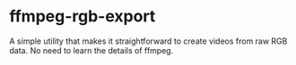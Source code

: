# ffmpeg-rgb-export
A simple utility that makes it straightforward to create videos from raw RGB data. No need to learn the details of ffmpeg.
